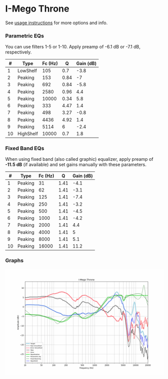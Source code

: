 # I-Mego Throne
See [usage instructions](https://github.com/jaakkopasanen/AutoEq#usage) for more options and info.

### Parametric EQs
You can use filters 1-5 or 1-10. Apply preamp of -6.1 dB or -7.1 dB, respectively.

|   # | Type      |   Fc (Hz) |    Q |   Gain (dB) |
|-----|-----------|-----------|------|-------------|
|   1 | LowShelf  |       105 | 0.7  |        -3.8 |
|   2 | Peaking   |       153 | 0.84 |        -7   |
|   3 | Peaking   |       692 | 0.84 |        -5.8 |
|   4 | Peaking   |      2580 | 0.96 |         4.4 |
|   5 | Peaking   |     10000 | 0.34 |         5.8 |
|   6 | Peaking   |       333 | 4.47 |         1.4 |
|   7 | Peaking   |       498 | 3.27 |        -0.8 |
|   8 | Peaking   |      4436 | 4.92 |         1.4 |
|   9 | Peaking   |      5114 | 6    |        -2.4 |
|  10 | HighShelf |     10000 | 0.7  |         1.8 |

### Fixed Band EQs
When using fixed band (also called graphic) equalizer, apply preamp of **-11.5 dB** (if available) and set gains manually with these parameters.

|   # | Type    |   Fc (Hz) |    Q |   Gain (dB) |
|-----|---------|-----------|------|-------------|
|   1 | Peaking |        31 | 1.41 |        -4.1 |
|   2 | Peaking |        62 | 1.41 |        -3.1 |
|   3 | Peaking |       125 | 1.41 |        -7.4 |
|   4 | Peaking |       250 | 1.41 |        -3.2 |
|   5 | Peaking |       500 | 1.41 |        -4.5 |
|   6 | Peaking |      1000 | 1.41 |        -4.2 |
|   7 | Peaking |      2000 | 1.41 |         4.4 |
|   8 | Peaking |      4000 | 1.41 |         5   |
|   9 | Peaking |      8000 | 1.41 |         5.1 |
|  10 | Peaking |     16000 | 1.41 |        11.2 |

### Graphs
![](./I-Mego%20Throne.png)
